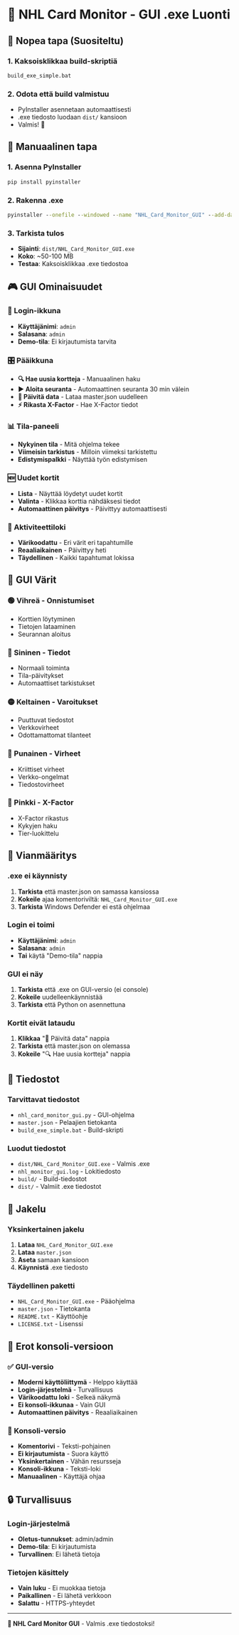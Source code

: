 # 🏒 NHL Card Monitor - GUI .exe Luonti

## 🚀 Nopea tapa (Suositeltu)

### 1. Kaksoisklikkaa build-skriptiä
```cmd
build_exe_simple.bat
```

### 2. Odota että build valmistuu
- PyInstaller asennetaan automaattisesti
- .exe tiedosto luodaan `dist/` kansioon
- Valmis! 🎉

## 🔧 Manuaalinen tapa

### 1. Asenna PyInstaller
```cmd
pip install pyinstaller
```

### 2. Rakenna .exe
```cmd
pyinstaller --onefile --windowed --name "NHL_Card_Monitor_GUI" --add-data "master.json;." nhl_card_monitor_gui.py
```

### 3. Tarkista tulos
- **Sijainti**: `dist/NHL_Card_Monitor_GUI.exe`
- **Koko**: ~50-100 MB
- **Testaa**: Kaksoisklikkaa .exe tiedostoa

## 🎮 GUI Ominaisuudet

### 🔐 Login-ikkuna
- **Käyttäjänimi**: `admin`
- **Salasana**: `admin`
- **Demo-tila**: Ei kirjautumista tarvita

### 🎛️ Pääikkuna
- **🔍 Hae uusia kortteja** - Manuaalinen haku
- **▶️ Aloita seuranta** - Automaattinen seuranta 30 min välein
- **🔄 Päivitä data** - Lataa master.json uudelleen
- **⚡ Rikasta X-Factor** - Hae X-Factor tiedot

### 📊 Tila-paneeli
- **Nykyinen tila** - Mitä ohjelma tekee
- **Viimeisin tarkistus** - Milloin viimeksi tarkistettu
- **Edistymispalkki** - Näyttää työn edistymisen

### 🆕 Uudet kortit
- **Lista** - Näyttää löydetyt uudet kortit
- **Valinta** - Klikkaa korttia nähdäksesi tiedot
- **Automaattinen päivitys** - Päivittyy automaattisesti

### 📝 Aktiviteettiloki
- **Värikoodattu** - Eri värit eri tapahtumille
- **Reaaliaikainen** - Päivittyy heti
- **Täydellinen** - Kaikki tapahtumat lokissa

## 🎨 GUI Värit

### 🟢 Vihreä - Onnistumiset
- Korttien löytyminen
- Tietojen lataaminen
- Seurannan aloitus

### 🔵 Sininen - Tiedot
- Normaali toiminta
- Tila-päivitykset
- Automaattiset tarkistukset

### 🟡 Keltainen - Varoitukset
- Puuttuvat tiedostot
- Verkkovirheet
- Odottamattomat tilanteet

### 🔴 Punainen - Virheet
- Kriittiset virheet
- Verkko-ongelmat
- Tiedostovirheet

### 🩷 Pinkki - X-Factor
- X-Factor rikastus
- Kykyjen haku
- Tier-luokittelu

## 🔧 Vianmääritys

### .exe ei käynnisty
1. **Tarkista** että master.json on samassa kansiossa
2. **Kokeile** ajaa komentoriviltä: `NHL_Card_Monitor_GUI.exe`
3. **Tarkista** Windows Defender ei estä ohjelmaa

### Login ei toimi
- **Käyttäjänimi**: `admin`
- **Salasana**: `admin`
- **Tai** käytä "Demo-tila" nappia

### GUI ei näy
1. **Tarkista** että .exe on GUI-versio (ei console)
2. **Kokeile** uudelleenkäynnistää
3. **Tarkista** että Python on asennettuna

### Kortit eivät lataudu
1. **Klikkaa** "🔄 Päivitä data" nappia
2. **Tarkista** että master.json on olemassa
3. **Kokeile** "🔍 Hae uusia kortteja" nappia

## 📁 Tiedostot

### Tarvittavat tiedostot
- `nhl_card_monitor_gui.py` - GUI-ohjelma
- `master.json` - Pelaajien tietokanta
- `build_exe_simple.bat` - Build-skripti

### Luodut tiedostot
- `dist/NHL_Card_Monitor_GUI.exe` - Valmis .exe
- `nhl_monitor_gui.log` - Lokitiedosto
- `build/` - Build-tiedostot
- `dist/` - Valmiit .exe tiedostot

## 🚀 Jakelu

### Yksinkertainen jakelu
1. **Lataa** `NHL_Card_Monitor_GUI.exe`
2. **Lataa** `master.json`
3. **Aseta** samaan kansioon
4. **Käynnistä** .exe tiedosto

### Täydellinen paketti
- `NHL_Card_Monitor_GUI.exe` - Pääohjelma
- `master.json` - Tietokanta
- `README.txt` - Käyttöohje
- `LICENSE.txt` - Lisenssi

## 🎯 Erot konsoli-versioon

### ✅ GUI-versio
- **Moderni käyttöliittymä** - Helppo käyttää
- **Login-järjestelmä** - Turvallisuus
- **Värikoodattu loki** - Selkeä näkymä
- **Ei konsoli-ikkunaa** - Vain GUI
- **Automaattinen päivitys** - Reaaliaikainen

### 📱 Konsoli-versio
- **Komentorivi** - Teksti-pohjainen
- **Ei kirjautumista** - Suora käyttö
- **Yksinkertainen** - Vähän resursseja
- **Konsoli-ikkuna** - Teksti-loki
- **Manuaalinen** - Käyttäjä ohjaa

## 🔒 Turvallisuus

### Login-järjestelmä
- **Oletus-tunnukset**: admin/admin
- **Demo-tila**: Ei kirjautumista
- **Turvallinen**: Ei lähetä tietoja

### Tietojen käsittely
- **Vain luku** - Ei muokkaa tietoja
- **Paikallinen** - Ei lähetä verkkoon
- **Salattu** - HTTPS-yhteydet

---

**🏒 NHL Card Monitor GUI** - Valmis .exe tiedostoksi!